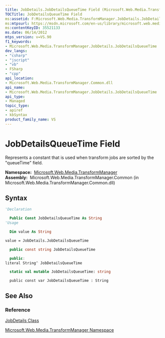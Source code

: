 ```yaml
---
title: JobDetails.JobDetailsQueueTime Field (Microsoft.Web.Media.TransformManager)
TOCTitle: JobDetailsQueueTime Field
ms:assetid: F:Microsoft.Web.Media.TransformManager.JobDetails.JobDetailsQueueTime
ms:mtpsurl: https://msdn.microsoft.com/en-us/library/microsoft.web.media.transformmanager.jobdetails.jobdetailsqueuetime(v=VS.90)
ms:contentKeyID: 35521133
ms.date: 06/14/2012
mtps_version: v=VS.90
f1_keywords:
- Microsoft.Web.Media.TransformManager.JobDetails.JobDetailsQueueTime
dev_langs:
- "csharp"
- "jscript"
- "vb"
- FSharp
- "cpp"
api_location:
- Microsoft.Web.Media.TransformManager.Common.dll
api_name:
- Microsoft.Web.Media.TransformManager.JobDetails.JobDetailsQueueTime
api_type:
- Managed
topic_type:
- apiref
- kbSyntax
product_family_name: VS
---
```


# JobDetailsQueueTime Field

Represents a constant that is used when transform jobs are sorted by the "queueTime" field.

**Namespace:**  [Microsoft.Web.Media.TransformManager](microsoft-web-media-transformmanager-namespace.md)  
**Assembly:**  Microsoft.Web.Media.TransformManager.Common (in Microsoft.Web.Media.TransformManager.Common.dll)

## Syntax

```vb
'Declaration

  Public Const JobDetailsQueueTime As String
'Usage

  Dim value As String

value = JobDetails.JobDetailsQueueTime
```

```csharp
  public const string JobDetailsQueueTime
```

```cpp
  public:
literal String^ JobDetailsQueueTime
```

``` fsharp
  static val mutable JobDetailsQueueTime: string
```

```jscript
  public const var JobDetailsQueueTime : String
```

## See Also

### Reference

[JobDetails Class](jobdetails-class-microsoft-web-media-transformmanager.md)

[Microsoft.Web.Media.TransformManager Namespace](microsoft-web-media-transformmanager-namespace.md)

